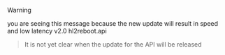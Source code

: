 > [!WARNING]
> you are seeing this message because the new update will result in speed and low latency v2.0 hl2reboot.api

> It is not yet clear when the update for the API will be released
